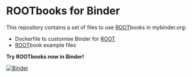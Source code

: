 # ROOTbooks for Binder
This repository contains a set of files to use [ROOT](http://root.cern.ch)books in mybinder.org:
* Dockerfile to customise Binder for [ROOT](http://root.cern.ch)
* [ROOT](http://root.cern.ch)book example files

**Try ROOTbooks now in Binder!**

[![Binder](http://mybinder.org/badge.svg)](http://mybinder.org/repo/cernphsft/rootbinder)
